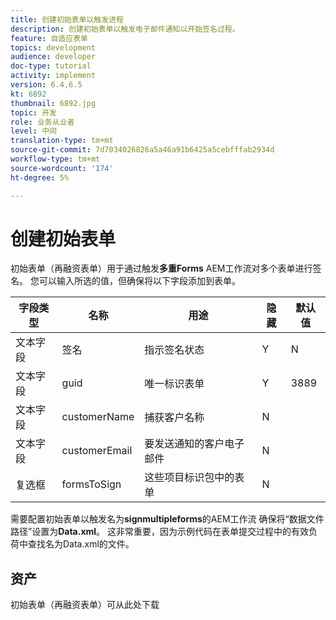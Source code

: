 ```yaml
---
title: 创建初始表单以触发进程
description: 创建初始表单以触发电子邮件通知以开始签名过程。
feature: 自适应表单
topics: development
audience: developer
doc-type: tutorial
activity: implement
version: 6.4,6.5
kt: 6892
thumbnail: 6892.jpg
topic: 开发
role: 业务从业者
level: 中间
translation-type: tm+mt
source-git-commit: 7d7034026826a5a46a91b6425a5cebfffab2934d
workflow-type: tm+mt
source-wordcount: '174'
ht-degree: 5%

---
```



# 创建初始表单

初始表单（再融资表单）用于通过触发&#x200B;**多重Forms** AEM工作流对多个表单进行签名。 您可以输入所选的值，但确保将以下字段添加到表单。



| 字段类型 | 名称 | 用途 | 隐藏 | 默认值 |
------------------------|---------------------------------------|--------------------|--------|-----------------
| 文本字段 | 签名 | 指示签名状态 | Y | N |
| 文本字段 | guid | 唯一标识表单 | Y | 3889 |
| 文本字段 | customerName | 捕获客户名称 | N |
| 文本字段 | customerEmail | 要发送通知的客户电子邮件 | N |
| 复选框 | formsToSign | 这些项目标识包中的表单 | N |



需要配置初始表单以触发名为&#x200B;**signmultipleforms**的AEM工作流
确保将“数据文件路径”设置为**Data.xml**。 这非常重要，因为示例代码在表单提交过程中的有效负荷中查找名为Data.xml的文件。

## 资产

初始表单（再融资表单）可从此处下载[](assets/refinance-form.zip)





